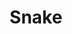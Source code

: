 ---
title: "Snake"
description: "Le jeu du snake en C++ avec Raylib."
link: "https://github.com/idasrah/snake-cpp"
tech: ["C++", "Raylib"]
---
